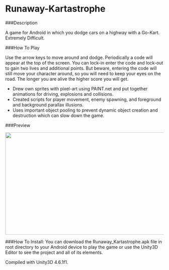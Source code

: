 # Runaway-Kartastrophe

###Description

A game for Android in which you dodge cars on a highway with a Go-Kart. Extremely Difficult. 


###How To Play

Use the arrow keys to move around and dodge. Periodically a code will appear at the top of the screen. You can lock-in enter the code and lock-out to gain two lives and additional points. But beware, entering the code will still move your character around, so you will need to keep your eyes on the road. The longer you are alive the higher score you will get.

<ul>
<li>Drew own sprites with pixel-art using PAINT.net and put together animations for driving, explosions and collisions.</li>
<li>Created scripts for player movement, enemy spawning, and foreground and background parallax illusions.</li>
<li>Uses important object pooling to prevent dynamic object creation and destruction which can slow down the game.</li>

</ul>

###Preview

<img src="http://i.imgur.com/QT0a1v1.png" width="576" height="324" />


###How To Install:
You can download the Runaway_Kartastrophe.apk file in root directory to your Android device to play the game or use the Unity3D Editor to see the project and all of its elements.

Compiled with Unity3D 4.6.1f1.
